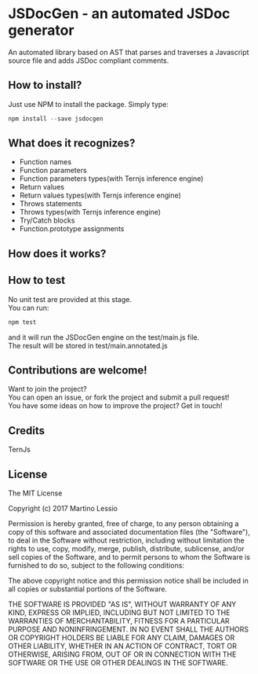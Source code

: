 # JSDocGen - an automated JSDoc generator

An automated library based on AST that parses and traverses a Javascript source file and adds JSDoc compliant comments.

## How to install?
Just use NPM to install the package. Simply type:

```javascript
npm install --save jsdocgen
```

## What does it recognizes?
* Function names
* Function parameters
* Function parameters types(with Ternjs inference engine)
* Return values
* Return values types(with Ternjs inference engine)
* Throws statements
* Throws types(with Ternjs inference engine)
* Try/Catch blocks
* Function.prototype assignments 

## How does it works?

## How to test

No unit test are provided at this stage.  
You can run:
```javascript
npm test
```

and it will run the JSDocGen engine on the test/main.js file.  
The result will be stored in test/main.annotated.js

## Contributions are welcome!

Want to join the project?  
You can open an issue, or fork the project and submit a pull request!  
You have some ideas on how to improve the project? Get in touch!

## Credits
TernJs

## License

The MIT License  

Copyright (c) 2017 Martino Lessio  

Permission is hereby granted, free of charge, to any person obtaining a copy
of this software and associated documentation files (the "Software"), to deal
in the Software without restriction, including without limitation the rights
to use, copy, modify, merge, publish, distribute, sublicense, and/or sell
copies of the Software, and to permit persons to whom the Software is
furnished to do so, subject to the following conditions:  

The above copyright notice and this permission notice shall be included in
all copies or substantial portions of the Software.  

THE SOFTWARE IS PROVIDED "AS IS", WITHOUT WARRANTY OF ANY KIND, EXPRESS OR
IMPLIED, INCLUDING BUT NOT LIMITED TO THE WARRANTIES OF MERCHANTABILITY,
FITNESS FOR A PARTICULAR PURPOSE AND NONINFRINGEMENT. IN NO EVENT SHALL THE
AUTHORS OR COPYRIGHT HOLDERS BE LIABLE FOR ANY CLAIM, DAMAGES OR OTHER
LIABILITY, WHETHER IN AN ACTION OF CONTRACT, TORT OR OTHERWISE, ARISING FROM,
OUT OF OR IN CONNECTION WITH THE SOFTWARE OR THE USE OR OTHER DEALINGS IN
THE SOFTWARE.
